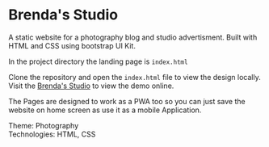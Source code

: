 # Brenda's Studio
A static website for a photography blog and studio advertisment. Built with HTML and CSS using bootstrap UI Kit.

In the project directory the landing page is `index.html` 

Clone the repository and open the `index.html` file to view the design locally.
Visit the <a href= "https://anks-patel.github.io/Photography-/" >Brenda's Studio</a> to view the demo online.

The Pages are designed to work as a PWA too so you can just save the website on home screen as use it as a mobile Application.


Theme: Photography <br>
Technologies: HTML, CSS
